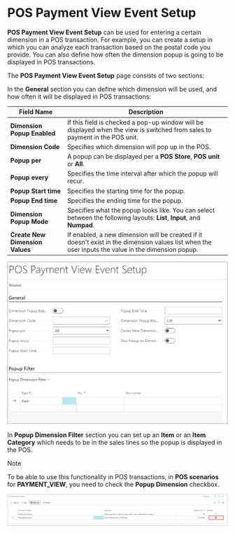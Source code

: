 # POS Payment View Event Setup

**POS Payment View Event Setup** can be used for entering a certain dimension in a POS transaction. For example, you can create a setup in which you can analyze each transaction based on the postal code you provide. You can also define how often the dimension popup is going to be displayed in POS transactions. 

The **POS Payment View Event Setup** page consists of two sections:

In the **General** section you can define which dimension will be used, and how often it will be displayed in POS transactions:

| Field Name      | Description |
| ----------- | ----------- |
| **Dimension Popup Enabled**       | If this field is checked a pop-up window will be displayed when the view is switched from sales to payment in the POS unit.   |
| **Dimension Code**   | Specifies which dimension will pop up in the POS.        |
| **Popup per**  | A popup can be displayed per a **POS Store**, **POS unit** or **All**. |
| **Popup every** | Specifies the time interval after which the popup will recur. |
| **Popup Start time** | Specifies the starting time for the popup. |
| **Popup End time** | Specifies the ending time for the popup. |
| **Dimension Popup Mode** | Specifies what the popup looks like. You can select between the following layouts: **List**, **Input**, and **Numpad**. |
| **Create New Dimension Values** | If enabled, a new dimension will be created if it doesn't exist in the dimension values list when the user inputs the value in the dimension popup. |

![POS_payment_view_event_setup](../images/POS_payment_view_event_setup.PNG)


In **Popup Dimension Filter** section you can set up an **Item** or an **Item Category** which needs to be in the sales lines so the popup is displayed in the POS.

> [!Note]
> To be able to use this functionality in POS transactions, in **POS scenarios** for **PAYMENT_VIEW**, you need to check the **Popup Dimension** checkbox.

![payment_view_scen](../images/Payment_view_scen.PNG)

